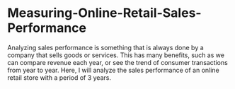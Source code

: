 # Measuring-Online-Retail-Sales-Performance
Analyzing sales performance is something that is always done by a company that sells goods or services. This has many benefits, such as we can compare revenue each year, or see the trend of consumer transactions from year to year. Here, I will analyze the sales performance of an online retail store with a period of 3 years.

